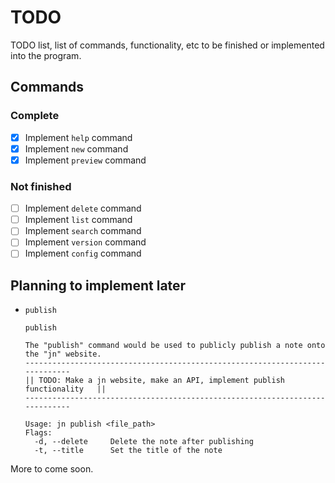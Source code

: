 # TODO
TODO list, list of commands, functionality, etc to be finished or implemented into the program.

## Commands

### Complete
- [x] Implement `help` command
- [x] Implement `new` command
- [x] Implement `preview` command

### Not finished
- [ ] Implement `delete` command
- [ ] Implement `list` command
- [ ] Implement `search` command
- [ ] Implement `version` command
- [ ] Implement `config` command

## Planning to implement later

* `publish`
  ```
  publish

  The "publish" command would be used to publicly publish a note onto the "jn" website.
  -----------------------------------------------------------------------------
  || TODO: Make a jn website, make an API, implement publish functionality   ||
  -----------------------------------------------------------------------------

  Usage: jn publish <file_path>
  Flags:
    -d, --delete     Delete the note after publishing
    -t, --title      Set the title of the note
  ```

More to come soon.
